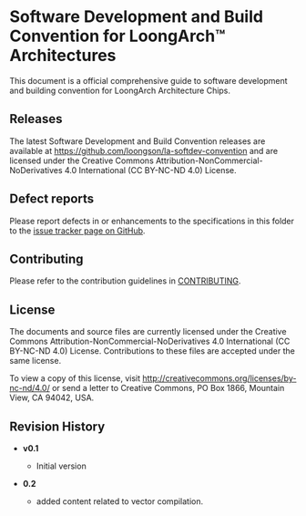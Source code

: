 # Software Development and Build Convention for LoongArch™ Architectures

This document is a official comprehensive guide to software development
and building convention for LoongArch Architecture Chips.

## Releases

The latest Software Development and Build Convention releases are available at
https://github.com/loongson/la-softdev-convention and are licensed under the Creative
Commons Attribution-NonCommercial-NoDerivatives 4.0 International
(CC BY-NC-ND 4.0) License.

## Defect reports

Please report defects in or enhancements to the specifications in this folder to
the [issue tracker page on GitHub](https://github.com/loongson/la-softdev-convention/issues).

## Contributing

Please refer to the contribution guidelines in [CONTRIBUTING](CONTRIBUTING.md).

## License

The documents and source files are currently licensed under the
Creative Commons Attribution-NonCommercial-NoDerivatives 4.0 International
(CC BY-NC-ND 4.0) License. Contributions to these files are accepted under
the same license.

To view a copy of this license, visit http://creativecommons.org/licenses/by-nc-nd/4.0/
or send a letter to Creative Commons, PO Box 1866, Mountain View, CA 94042, USA.

## Revision History

- **v0.1**

    * Initial version

- **0.2**

    * added content related to vector compilation.
